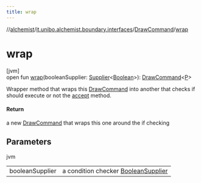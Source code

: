 ```yaml
---
title: wrap
---
```

//[alchemist](../../../index.html)/[it.unibo.alchemist.boundary.interfaces](../index.html)/[DrawCommand](index.html)/[wrap](wrap.html)



# wrap



[jvm]\
open fun [wrap](wrap.html)(booleanSupplier: [Supplier](https://docs.oracle.com/javase/8/docs/api/java/util/function/Supplier.html)<[Boolean](https://docs.oracle.com/javase/8/docs/api/java/lang/Boolean.html)>): [DrawCommand](index.html)<[P](index.html)>



Wrapper method that wraps this [DrawCommand](index.html) into another that checks if should execute or not the [accept](accept.html) method.



#### Return



a new [DrawCommand](index.html) that wraps this one around the if checking



## Parameters


jvm

| | |
|---|---|
| booleanSupplier | a condition checker [Boolean](https://docs.oracle.com/javase/8/docs/api/java/lang/Boolean.html)[Supplier](https://docs.oracle.com/javase/8/docs/api/java/util/function/Supplier.html) |




